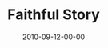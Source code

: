 ---
layout: message
category: message
series: "The Faithful"
title: "Faithful Story"
date: 2010-09-12-00-00
message_id: 637
sc-permalink-url: "http://soundcloud.com/crdschurch/faithful-story"
audio: "http://s3.amazonaws.com/crossroads-media/messages/audio/thefaithful05.mp3"
audio-duration: "37:48"
program: "http://s3.amazonaws.com/crossroads-media/documents/09_11-12_10Program.pdf"
description: "Brian talks about what it looks like to be faithful in your profession."
video: "http://s3.amazonaws.com/crossroads-media/messages/video/thefaithful05.mp4"
video-duration: "37:52"
yt-embed-url: "//www.youtube.com/embed/s2m1XUvcsZA"
video-image: "http://s3.amazonaws.com/crossroads-media/images/TheFaithful05_still.jpg"
tag: 
 - tome
 - faithfulness
 - profession
 - daniel
explicit: false
---